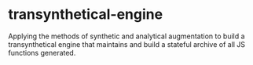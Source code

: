 # transynthetical-engine

Applying the methods of synthetic and analytical augmentation to build a transynthetical engine that maintains and build a stateful archive of all JS functions generated.
